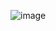 ![image](https://user-images.githubusercontent.com/94213473/144273125-c1df7a16-d6f2-4d4f-8532-0cc6fb4f08f3.png)

